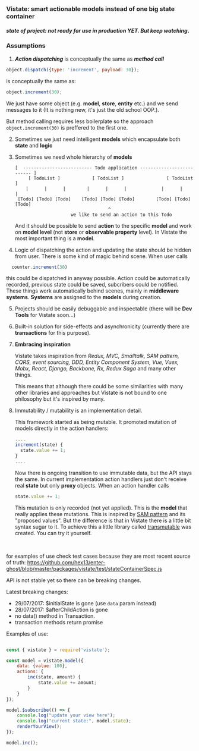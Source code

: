 ### Vistate: smart actionable models instead of one big state container



#### *state of project: not ready for use in production YET. But keep watching*.



### Assumptions

1. ***Action dispatching*** is conceptually the same as ***method call***

```js
object.dispatch({type: 'increment', payload: 30});
```

is conceptually the same as:

```js
object.increment(30);
```

We just have some object (e.g. **model**, **store**, **entity** etc.) and we send messages to it (It is nothing new, it's just the old school OOP.).

But method calling requires less boilerplate so the approach `object.increment(30)` is preffered to the first one.

2. Sometimes we just need intelligent **models** which encapsulate both **state** and **logic**

3. Sometimes we need whole hierarchy of **models**

   ```
   [  -------------------------- Todo application -------------------------- ]
      	[ TodoList ]           	[ TodoList ]              	[ TodoList ]
       |      |      |        |      |      |             |      |      |
    [Todo] [Todo] [Todo]    [Todo] [Todo] [Todo]        [Todo] [Todo] [Todo]
                                      ^
     					we like to send an action to this Todo
   ```


   And it should be possible to send **action** to the specific **model** and work on **model level** (not **store** or **observable property** level). In Vistate the most important thing is a **model**.

4. Logic of dispatching the action and updating the state should be hidden from user.  There is some kind of magic behind scene. When user calls

 ```javascript
   counter.increment(30)
 ```

this could be dispatched in anyway possible. Action could be automatically recorded, previous state could be saved, subcribers could be notified. These things work automatically behind scenes, mainly in **middleware systems**. **Systems** are assigned to the **models** during creation.

5. Projects should be easily debuggable and inspectable (there will be **Dev Tools** for Vistate soon...)

6. Built-in solution for side-effects and asynchronicity (currently there are **transactions** for this purpose).

7. **Embracing inspiration**

   Vistate takes inspiration from *Redux, MVC, Smalltalk, SAM pattern, CQRS, event sourcing, DDD, Entity Component System, Vue, Vuex, Mobx, React, Django, Backbone, Rx, Redux Saga* and many other things.

   This means that although there could be some similarities with many other libraries and approaches but Vistate is not bound to one philosophy but it's inspired by many.

8. Immutability / mutability is an implementation detail.

   This framework started as being mutable. It promoted mutation of models directly in the action handlers:

   ```javascript
   ....
   increment(state) {
     state.value += 1;
   }
   ....
   ```

   Now there is ongoing transition to use immutable data, but the API stays the same. In current implementation action handlers just don't receive real **state** but only **proxy** objects. When an action handler calls

   ```javascript
   state.value += 1;
   ```

   This mutation is only recorded (not yet applied). This is the **model** that really applies these mutations. This is inspired by [SAM pattern](http://sam.js.org/) and its "proposed values". But the difference is that in Vistate there is a little bit syntax sugar to it.  To achieve this a little library called [transmutable](npmjs.com/package/transmutable) was created. You can try it yourself.

   ​



for examples of use check test cases because they are most recent source of truth: <https://github.com/hex13/enter-ghost/blob/master/packages/vistate/test/stateContainerSpec.js>

API is not stable yet so there can be breaking changes.

Latest breaking changes:

- 29/07/2017: $initialState is gone (use `data` param instead)
- 28/07/2017: $afterChildAction is gone
- no data() method in Transaction.
- transaction methods return promise

Examples of use:

```javascript

const { vistate } = require('vistate');

const model = vistate.model({
    data: {value: 100},
    actions: {
        inc(state, amount) {
            state.value += amount;
        }
    }
});

model.$subscribe(() => {
    console.log("update your view here");
    console.log("current state:", model.state);
    renderYourView();
});

model.inc();

```
